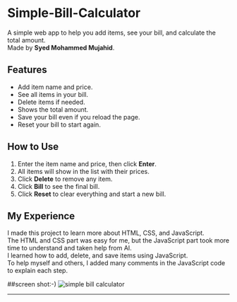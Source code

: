 # Simple-Bill-Calculator
A simple web app to help you add items, see your bill, and calculate the total amount.  
Made by **Syed Mohammed Mujahid**.

## Features

- Add item name and price.
- See all items in your bill.
- Delete items if needed.
- Shows the total amount.
- Save your bill even if you reload the page.
- Reset your bill to start again.

## How to Use

1. Enter the item name and price, then click **Enter**.
2. All items will show in the list with their prices.
3. Click **Delete** to remove any item.
4. Click **Bill** to see the final bill.
5. Click **Reset** to clear everything and start a new bill.

## My Experience

I made this project to learn more about HTML, CSS, and JavaScript.  
The HTML and CSS part was easy for me, but the JavaScript part took more time to understand and taken help from AI.  
I learned how to add, delete, and save items using JavaScript.  
To help myself and others, I added many comments in the JavaScript code to explain each step.  

##screen shot:-)
![simple bill calculator](https://github.com/user-attachments/assets/89da1e0f-8cbf-4356-9531-277e0d89f11a)


---

